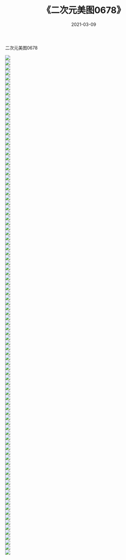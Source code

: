 ﻿---
layout: post
title:  《二次元美图0678》
date:   2021-03-09
img: http://imgx.orgx.ga/二次元/2021/二次元美图0678/000.jpg
categories: [美女, 清纯, 唯美]
---

二次元美图0678

 ![](http://imgx.orgx.ga/二次元/2021/二次元美图0678/001.png) <br>![](http://imgx.orgx.ga/二次元/2021/二次元美图0678/002.png) <br>![](http://imgx.orgx.ga/二次元/2021/二次元美图0678/003.png) <br>![](http://imgx.orgx.ga/二次元/2021/二次元美图0678/004.png) <br>![](http://imgx.orgx.ga/二次元/2021/二次元美图0678/005.png) <br>![](http://imgx.orgx.ga/二次元/2021/二次元美图0678/006.png) <br>![](http://imgx.orgx.ga/二次元/2021/二次元美图0678/007.png) <br>![](http://imgx.orgx.ga/二次元/2021/二次元美图0678/008.png) <br>![](http://imgx.orgx.ga/二次元/2021/二次元美图0678/009.png) <br>![](http://imgx.orgx.ga/二次元/2021/二次元美图0678/010.png) <br>![](http://imgx.orgx.ga/二次元/2021/二次元美图0678/011.png) <br>![](http://imgx.orgx.ga/二次元/2021/二次元美图0678/012.png) <br>![](http://imgx.orgx.ga/二次元/2021/二次元美图0678/013.png) <br>![](http://imgx.orgx.ga/二次元/2021/二次元美图0678/014.png) <br>![](http://imgx.orgx.ga/二次元/2021/二次元美图0678/015.png) <br>![](http://imgx.orgx.ga/二次元/2021/二次元美图0678/016.png) <br>![](http://imgx.orgx.ga/二次元/2021/二次元美图0678/017.png) <br>![](http://imgx.orgx.ga/二次元/2021/二次元美图0678/018.png) <br>![](http://imgx.orgx.ga/二次元/2021/二次元美图0678/019.png) <br>![](http://imgx.orgx.ga/二次元/2021/二次元美图0678/020.png) <br>![](http://imgx.orgx.ga/二次元/2021/二次元美图0678/021.png) <br>![](http://imgx.orgx.ga/二次元/2021/二次元美图0678/022.png) <br>![](http://imgx.orgx.ga/二次元/2021/二次元美图0678/023.png) <br>![](http://imgx.orgx.ga/二次元/2021/二次元美图0678/024.png) <br>![](http://imgx.orgx.ga/二次元/2021/二次元美图0678/025.png) <br>![](http://imgx.orgx.ga/二次元/2021/二次元美图0678/026.png) <br>![](http://imgx.orgx.ga/二次元/2021/二次元美图0678/027.png) <br>![](http://imgx.orgx.ga/二次元/2021/二次元美图0678/028.png) <br>![](http://imgx.orgx.ga/二次元/2021/二次元美图0678/029.png) <br>![](http://imgx.orgx.ga/二次元/2021/二次元美图0678/030.png) <br>![](http://imgx.orgx.ga/二次元/2021/二次元美图0678/031.png) <br>![](http://imgx.orgx.ga/二次元/2021/二次元美图0678/032.png) <br>![](http://imgx.orgx.ga/二次元/2021/二次元美图0678/033.png) <br>![](http://imgx.orgx.ga/二次元/2021/二次元美图0678/034.png) <br>![](http://imgx.orgx.ga/二次元/2021/二次元美图0678/035.png) <br>![](http://imgx.orgx.ga/二次元/2021/二次元美图0678/036.png) <br>![](http://imgx.orgx.ga/二次元/2021/二次元美图0678/037.png) <br>![](http://imgx.orgx.ga/二次元/2021/二次元美图0678/038.png) <br>![](http://imgx.orgx.ga/二次元/2021/二次元美图0678/039.png) <br>![](http://imgx.orgx.ga/二次元/2021/二次元美图0678/040.png) <br>![](http://imgx.orgx.ga/二次元/2021/二次元美图0678/041.png) <br>![](http://imgx.orgx.ga/二次元/2021/二次元美图0678/042.png) <br>![](http://imgx.orgx.ga/二次元/2021/二次元美图0678/043.png) <br>![](http://imgx.orgx.ga/二次元/2021/二次元美图0678/044.png) <br>![](http://imgx.orgx.ga/二次元/2021/二次元美图0678/045.png) <br>![](http://imgx.orgx.ga/二次元/2021/二次元美图0678/046.png) <br>![](http://imgx.orgx.ga/二次元/2021/二次元美图0678/047.png) <br>![](http://imgx.orgx.ga/二次元/2021/二次元美图0678/048.png) <br>![](http://imgx.orgx.ga/二次元/2021/二次元美图0678/049.png) <br>![](http://imgx.orgx.ga/二次元/2021/二次元美图0678/050.png) <br>![](http://imgx.orgx.ga/二次元/2021/二次元美图0678/051.png) <br>![](http://imgx.orgx.ga/二次元/2021/二次元美图0678/052.png) <br>![](http://imgx.orgx.ga/二次元/2021/二次元美图0678/053.png) <br>![](http://imgx.orgx.ga/二次元/2021/二次元美图0678/054.png) <br>![](http://imgx.orgx.ga/二次元/2021/二次元美图0678/055.png) <br>![](http://imgx.orgx.ga/二次元/2021/二次元美图0678/056.png) <br>![](http://imgx.orgx.ga/二次元/2021/二次元美图0678/057.png) <br>![](http://imgx.orgx.ga/二次元/2021/二次元美图0678/058.png) <br>![](http://imgx.orgx.ga/二次元/2021/二次元美图0678/059.png) <br>![](http://imgx.orgx.ga/二次元/2021/二次元美图0678/060.png) <br>![](http://imgx.orgx.ga/二次元/2021/二次元美图0678/061.png) <br>![](http://imgx.orgx.ga/二次元/2021/二次元美图0678/062.png) <br>![](http://imgx.orgx.ga/二次元/2021/二次元美图0678/063.png) <br>![](http://imgx.orgx.ga/二次元/2021/二次元美图0678/064.png) <br>![](http://imgx.orgx.ga/二次元/2021/二次元美图0678/065.png) <br>![](http://imgx.orgx.ga/二次元/2021/二次元美图0678/066.png) <br>![](http://imgx.orgx.ga/二次元/2021/二次元美图0678/067.png) <br>![](http://imgx.orgx.ga/二次元/2021/二次元美图0678/068.png) <br>![](http://imgx.orgx.ga/二次元/2021/二次元美图0678/069.png) <br>![](http://imgx.orgx.ga/二次元/2021/二次元美图0678/070.png) <br>![](http://imgx.orgx.ga/二次元/2021/二次元美图0678/071.png) <br>![](http://imgx.orgx.ga/二次元/2021/二次元美图0678/072.png) <br>![](http://imgx.orgx.ga/二次元/2021/二次元美图0678/073.png) <br>![](http://imgx.orgx.ga/二次元/2021/二次元美图0678/074.png) <br>![](http://imgx.orgx.ga/二次元/2021/二次元美图0678/075.png) <br>![](http://imgx.orgx.ga/二次元/2021/二次元美图0678/076.png) <br>![](http://imgx.orgx.ga/二次元/2021/二次元美图0678/077.png) <br>![](http://imgx.orgx.ga/二次元/2021/二次元美图0678/078.png) <br>![](http://imgx.orgx.ga/二次元/2021/二次元美图0678/079.png) <br>![](http://imgx.orgx.ga/二次元/2021/二次元美图0678/080.png) <br>![](http://imgx.orgx.ga/二次元/2021/二次元美图0678/081.png) <br>![](http://imgx.orgx.ga/二次元/2021/二次元美图0678/082.png) <br>![](http://imgx.orgx.ga/二次元/2021/二次元美图0678/083.png) <br>![](http://imgx.orgx.ga/二次元/2021/二次元美图0678/084.png) <br>![](http://imgx.orgx.ga/二次元/2021/二次元美图0678/085.png) <br>![](http://imgx.orgx.ga/二次元/2021/二次元美图0678/086.png) <br>![](http://imgx.orgx.ga/二次元/2021/二次元美图0678/087.png) <br>![](http://imgx.orgx.ga/二次元/2021/二次元美图0678/088.png) <br>![](http://imgx.orgx.ga/二次元/2021/二次元美图0678/089.png) <br>![](http://imgx.orgx.ga/二次元/2021/二次元美图0678/090.png) <br>![](http://imgx.orgx.ga/二次元/2021/二次元美图0678/091.png) <br>![](http://imgx.orgx.ga/二次元/2021/二次元美图0678/092.png) <br>![](http://imgx.orgx.ga/二次元/2021/二次元美图0678/093.png) <br>![](http://imgx.orgx.ga/二次元/2021/二次元美图0678/094.png) <br>![](http://imgx.orgx.ga/二次元/2021/二次元美图0678/095.png) <br>![](http://imgx.orgx.ga/二次元/2021/二次元美图0678/096.png) <br>![](http://imgx.orgx.ga/二次元/2021/二次元美图0678/097.png) <br>![](http://imgx.orgx.ga/二次元/2021/二次元美图0678/098.png) <br>![](http://imgx.orgx.ga/二次元/2021/二次元美图0678/099.png) <br>![](http://imgx.orgx.ga/二次元/2021/二次元美图0678/100.png) <br>